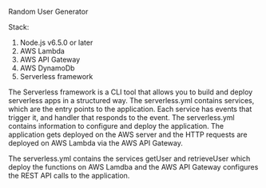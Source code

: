 Random User Generator

Stack:
1.	Node.js v6.5.0 or later
2.  AWS Lambda
3.	AWS API Gateway
4.	AWS DynamoDb
5.	Serverless framework

The Serverless framework is a CLI tool that allows you to build and deploy serverless apps in a structured way. The serverless.yml contains services, which are the entry points to the application. Each service has events that trigger it, and handler that responds to the event. The serverless.yml contains information to configure and deploy the application. The application gets deployed on the AWS server and the HTTP requests are deployed on AWS Lambda via the AWS API Gateway. 

The serverless.yml contains the services getUser and retrieveUser which deploy the functions on AWS Lamdba and the AWS API Gateway configures the REST API calls to the application.
